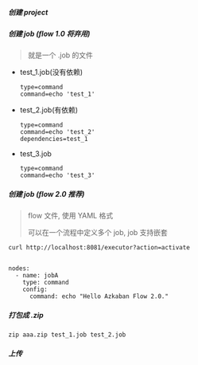 ##### 创建 project

##### 创建 job (flow 1.0 将弃用)

> 就是一个 .job 的文件

- test_1.job(没有依赖)

  ```
  type=command
  command=echo 'test_1'
  ```

- test_2.job(有依赖)

  ```
  type=command
  command=echo 'test_2'
  dependencies=test_1
  ```

- test_3.job

  ```
  type=command
  command=echo 'test_3'
  ```

##### 创建 job (flow 2.0 推荐)

>  flow 文件, 使用 YAML 格式
>
> 可以在一个流程中定义多个 job, job 支持嵌套



```
curl http://localhost:8081/executor?action=activate


```



```
nodes:
  - name: jobA
    type: command
    config:
      command: echo "Hello Azkaban Flow 2.0."
```





##### 打包成 .zip

```
zip aaa.zip test_1.job test_2.job 
```

##### 上传

